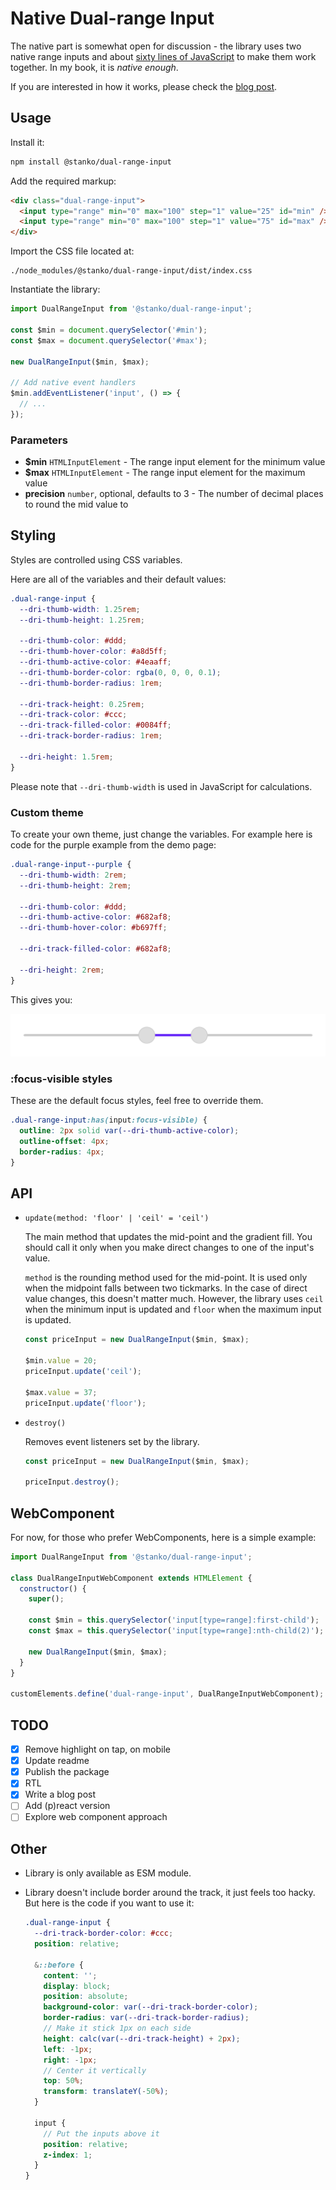 # Native Dual-range Input

The native part is somewhat open for discussion - the library uses two native range inputs
and about [sixty lines of JavaScript](https://cdn.jsdelivr.net/npm/@stanko/dual-range-input/dist/index.js) to make them work together.
In my book, it is _native enough_.

If you are interested in how it works, please check the [blog post](https://muffinman.io/blog/native-dual-range-input).

## Usage

Install it:

```bash
npm install @stanko/dual-range-input
```

Add the required markup:

```html
<div class="dual-range-input">
  <input type="range" min="0" max="100" step="1" value="25" id="min" />
  <input type="range" min="0" max="100" step="1" value="75" id="max" />
</div>
```

Import the CSS file located at:

```
./node_modules/@stanko/dual-range-input/dist/index.css
```

Instantiate the library:

```js
import DualRangeInput from '@stanko/dual-range-input';

const $min = document.querySelector('#min');
const $max = document.querySelector('#max');

new DualRangeInput($min, $max);

// Add native event handlers
$min.addEventListener('input', () => {
  // ...
});
```

### Parameters

- **$min** `HTMLInputElement` - The range input element for the minimum value
- **$max** `HTMLInputElement` - The range input element for the maximum value
- **precision** `number`, optional, defaults to 3 - The number of decimal places to round the mid value to

## Styling

Styles are controlled using CSS variables.

Here are all of the variables and their default values:

```css
.dual-range-input {
  --dri-thumb-width: 1.25rem;
  --dri-thumb-height: 1.25rem;

  --dri-thumb-color: #ddd;
  --dri-thumb-hover-color: #a8d5ff;
  --dri-thumb-active-color: #4eaaff;
  --dri-thumb-border-color: rgba(0, 0, 0, 0.1);
  --dri-thumb-border-radius: 1rem;

  --dri-track-height: 0.25rem;
  --dri-track-color: #ccc;
  --dri-track-filled-color: #0084ff;
  --dri-track-border-radius: 1rem;

  --dri-height: 1.5rem;
}
```

Please note that `--dri-thumb-width` is used in JavaScript for calculations.

### Custom theme

To create your own theme, just change the variables. For example here is code for the purple example from the demo page:

```scss
.dual-range-input--purple {
  --dri-thumb-width: 2rem;
  --dri-thumb-height: 2rem;

  --dri-thumb-color: #ddd;
  --dri-thumb-active-color: #682af8;
  --dri-thumb-hover-color: #b697ff;

  --dri-track-filled-color: #682af8;

  --dri-height: 2rem;
}
```

This gives you:

![Dual range input styled in purple](./purple-example.png)

### :focus-visible styles

These are the default focus styles, feel free to override them.

```scss
.dual-range-input:has(input:focus-visible) {
  outline: 2px solid var(--dri-thumb-active-color);
  outline-offset: 4px;
  border-radius: 4px;
}
```

## API

- `update(method: 'floor' | 'ceil' = 'ceil')`

  The main method that updates the mid-point and the gradient fill. You should call it only when you make direct changes to one of the input's value.

  `method` is the rounding method used for the mid-point. It is used only when the midpoint falls between two tickmarks. In the case of direct value changes, this doesn't matter much. However, the library uses `ceil` when the minimum input is updated and `floor` when the maximum input is updated.

  ```js
  const priceInput = new DualRangeInput($min, $max);

  $min.value = 20;
  priceInput.update('ceil');

  $max.value = 37;
  priceInput.update('floor');
  ```

- `destroy()`

  Removes event listeners set by the library.

  ```js
  const priceInput = new DualRangeInput($min, $max);

  priceInput.destroy();
  ```

## WebComponent

For now, for those who prefer WebComponents, here is a simple example:

```js
import DualRangeInput from '@stanko/dual-range-input';

class DualRangeInputWebComponent extends HTMLElement {
  constructor() {
    super();

    const $min = this.querySelector('input[type=range]:first-child');
    const $max = this.querySelector('input[type=range]:nth-child(2)');

    new DualRangeInput($min, $max);
  }
}

customElements.define('dual-range-input', DualRangeInputWebComponent);
```

## TODO

- [x] Remove highlight on tap, on mobile
- [x] Update readme
- [x] Publish the package
- [x] RTL
- [x] Write a blog post
- [ ] Add (p)react version
- [ ] Explore web component approach

## Other

- Library is only available as ESM module.
- Library doesn't include border around the track, it just feels too hacky. But here is the code if you want to use it:

  ```scss
  .dual-range-input {
    --dri-track-border-color: #ccc;
    position: relative;

    &::before {
      content: '';
      display: block;
      position: absolute;
      background-color: var(--dri-track-border-color);
      border-radius: var(--dri-track-border-radius);
      // Make it stick 1px on each side
      height: calc(var(--dri-track-height) + 2px);
      left: -1px;
      right: -1px;
      // Center it vertically
      top: 50%;
      transform: translateY(-50%);
    }

    input {
      // Put the inputs above it
      position: relative;
      z-index: 1;
    }
  }
  ```
